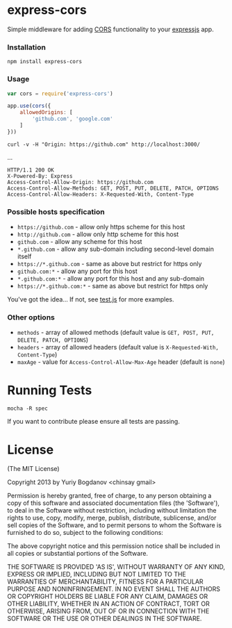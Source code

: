 # express-cors
Simple middleware for adding [CORS](http://en.wikipedia.org/wiki/Cross-origin_resource_sharing) functionality to your [expressjs](http://expressjs.com/) app.

### Installation

	npm install express-cors

### Usage
	
```javascript
var cors = require('express-cors')

app.use(cors({
	allowedOrigins: [
		'github.com', 'google.com'
	]
}))
```

	curl -v -H "Origin: https://github.com" http://localhost:3000/

…

	HTTP/1.1 200 OK
	X-Powered-By: Express
	Access-Control-Allow-Origin: https://github.com
	Access-Control-Allow-Methods: GET, POST, PUT, DELETE, PATCH, OPTIONS
	Access-Control-Allow-Headers: X-Requested-With, Content-Type

### Possible hosts specification

* ```https://github.com``` - allow only https scheme for this host
* ```http://github.com``` - allow only http scheme for this host
* ```github.com``` - allow any scheme for this host
* ```*.github.com``` - allow any sub-domain including second-level domain itself
* ```https://*.github.com``` - same as above but restrict for https only
* ```github.com:*``` - allow any port for this host
* ```*.github.com:*``` - allow any port for this host and any sub-domain
* ```https://*.github.com:*``` - same as above but restrict for https only

You've got the idea… If not, see [test.js](https://github.com/0ctave/express-cors/blob/master/test.js) for more examples.

### Other options

* `methods` - array of allowed methods (default value is `GET, POST, PUT, DELETE, PATCH, OPTIONS`)
* `headers` - array of allowed headers (default value is `X-Requested-With, Content-Type`)
* `maxAge` - value for `Access-Control-Allow-Max-Age` header (default is `none`)

# Running Tests

	mocha -R spec
	
If you want to contribute please ensure all tests are passing.

# License
(The MIT License)

Copyright 2013 by Yuriy Bogdanov \<chinsay gmail\>

Permission is hereby granted, free of charge, to any person obtaining a copy of this software and associated documentation files (the 'Software'), to deal in the Software without restriction, including without limitation the rights to use, copy, modify, merge, publish, distribute, sublicense, and/or sell copies of the Software, and to permit persons to whom the Software is furnished to do so, subject to the following conditions:

The above copyright notice and this permission notice shall be included in all copies or substantial portions of the Software.

THE SOFTWARE IS PROVIDED 'AS IS', WITHOUT WARRANTY OF ANY KIND, EXPRESS OR IMPLIED, INCLUDING BUT NOT LIMITED TO THE WARRANTIES OF MERCHANTABILITY, FITNESS FOR A PARTICULAR PURPOSE AND NONINFRINGEMENT. IN NO EVENT SHALL THE AUTHORS OR COPYRIGHT HOLDERS BE LIABLE FOR ANY CLAIM, DAMAGES OR OTHER LIABILITY, WHETHER IN AN ACTION OF CONTRACT, TORT OR OTHERWISE, ARISING FROM, OUT OF OR IN CONNECTION WITH THE SOFTWARE OR THE USE OR OTHER DEALINGS IN THE SOFTWARE.
